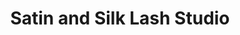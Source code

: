 ---
title: "Satin and Silk Lash Studio"
url: /mountain-view/satin-and-silk-lash-studio/
shop: Kosmetik
---